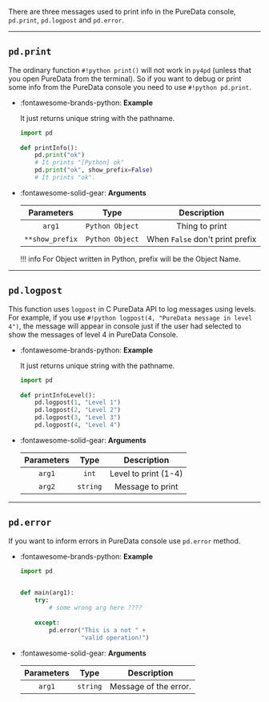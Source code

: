 There are three messages used to print info in the PureData console, `pd.print`, `pd.logpost` and `pd.error`.

------------------
## `pd.print`

The ordinary function `#!python print()` will not work in `py4pd` (unless that you open PureData from the terminal). So if you want to debug or print some info from the PureData console you need to use `#!python pd.print`. 



<div class="grid cards" markdown>

-   :fontawesome-brands-python: __Example__

    It just returns unique string with the pathname.
    
    ``` py
    import pd
	    
    def printInfo():
        pd.print("ok") 
        # It prints "[Python] ok"
        pd.print("ok", show_prefix=False) 
        # It prints "ok".

    ```

-   :fontawesome-solid-gear: __Arguments__

    | Parameters     | Type | Description                   | 
    | :-----------: | :----: | :------------------------------: |
    | `arg1`   | `Python Object` | Thing to print |
    | `**show_prefix`   | `Python Object` | When `False` don't print prefix |

    !!! info
        For Object written in Python, prefix will be the Object Name.
    
</div>

------------------
## `pd.logpost`

This function uses `logpost` in C PureData API to log messages using levels. For example, if you use `#!python logpost(4, "PureData message in level 4")`, the message will appear in console just if the user had selected to show the messages of level 4 in PureData Console.

<div class="grid cards" markdown>

-   :fontawesome-brands-python: __Example__

    It just returns unique string with the pathname.
    
    ``` py
    import pd
	    
    def printInfoLevel():
        pd.logpost(1, "Level 1") 
        pd.logpost(2, "Level 2") 
        pd.logpost(3, "Level 3") 
        pd.logpost(4, "Level 4") 

    ```

-   :fontawesome-solid-gear: __Arguments__

    | Parameters     | Type | Description                   | 
    | :-----------: | :----: | :------------------------------: |
    | `arg1`   | `int` | Level to print (1-4) |
    | `arg2`   | `string` | Message to print |

</div>

---

## `pd.error`

If you want to inform errors in PureData console use `pd.error` method. 


<div class="grid cards" markdown>

-   :fontawesome-brands-python: __Example__
    
    ``` py
    import pd
	    

    def main(arg1):
        try:
            # some wrong arg here ????
        
        except:
            pd.error("This is a not " +
                     "valid operation!")

    ```

-   :fontawesome-solid-gear: __Arguments__

    | Parameters     | Type | Description                   | 
    | :-----------: | :----: | :------------------------------: |
    | `arg1`   | `string` | Message of the error. |

</div>

